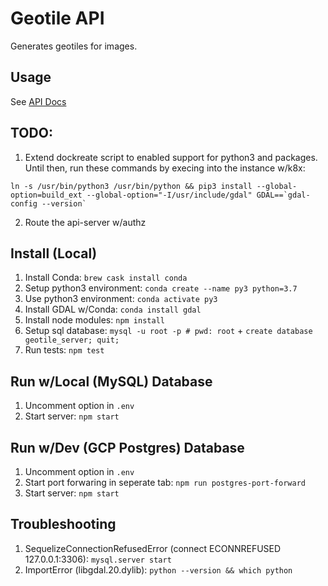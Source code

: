 # Geotile API
Generates geotiles for images.

## Usage
See [API Docs](https://documenter.getpostman.com/view/11532378/SztBa7Xn?version=latest)

## TODO:
1. Extend dockreate script to enabled support for python3 and packages. Until then, run these commands by execing into the instance w/k8x:
```
ln -s /usr/bin/python3 /usr/bin/python && pip3 install --global-option=build_ext --global-option="-I/usr/include/gdal" GDAL==`gdal-config --version`
```
2. Route the api-server w/authz

## Install (Local)
1. Install Conda: `brew cask install conda`
2. Setup python3 environment: `conda create --name py3 python=3.7`
3. Use python3 environment: `conda activate py3`
4. Install GDAL w/Conda: `conda install gdal`
5. Install node modules: `npm install`
6. Setup sql database: `mysql -u root -p # pwd: root` + `create database geotile_server; quit;`
7. Run tests: `npm test`

## Run w/Local (MySQL) Database
1. Uncomment option in `.env`
2. Start server: `npm start`

## Run w/Dev (GCP Postgres) Database
1. Uncomment option in `.env`
2. Start port forwaring in seperate tab: `npm run postgres-port-forward`
3. Start server: `npm start`

## Troubleshooting
1. SequelizeConnectionRefusedError (connect ECONNREFUSED 127.0.0.1:3306): ```mysql.server start```
2. ImportError (libgdal.20.dylib): ```python --version && which python```
